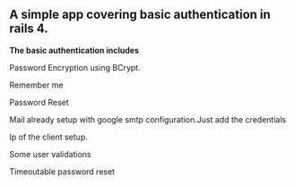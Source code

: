 <h2>A simple app covering basic authentication in rails 4.</h2>

<b>The basic authentication includes</b>
<p>Password Encryption using BCrypt.</p>
<p>Remember me</p>
<p>Password Reset</p>
<p>Mail already setup with google smtp configuration.Just add the credentials</p>
<p>Ip of the client setup.</p>
<p>Some user validations</p>
<p>Timeoutable password reset</p>



